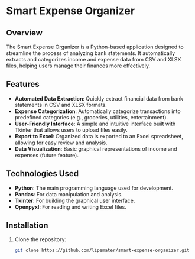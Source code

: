 # Smart Expense Organizer

## Overview

The Smart Expense Organizer is a Python-based application designed to streamline the process of analyzing bank statements. It automatically extracts and categorizes income and expense data from CSV and XLSX files, helping users manage their finances more effectively.

## Features

- **Automated Data Extraction**: Quickly extract financial data from bank statements in CSV and XLSX formats.
- **Expense Categorization**: Automatically categorize transactions into predefined categories (e.g., groceries, utilities, entertainment).
- **User-Friendly Interface**: A simple and intuitive interface built with Tkinter that allows users to upload files easily.
- **Export to Excel**: Organized data is exported to an Excel spreadsheet, allowing for easy review and analysis.
- **Data Visualization**: Basic graphical representations of income and expenses (future feature).

## Technologies Used

- **Python**: The main programming language used for development.
- **Pandas**: For data manipulation and analysis.
- **Tkinter**: For building the graphical user interface.
- **Openpyxl**: For reading and writing Excel files.

## Installation

1. Clone the repository:
   ```bash
   git clone https://github.com/lipemater/smart-expense-organizer.git
